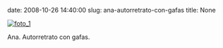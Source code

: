 date: 2008-10-26 14:40:00
slug: ana-autorretrato-con-gafas
title: None

[![foto_1][1]][1]

Ana. Autorretrato con gafas.

[1]: file:///Users/jjdenis/jjdenis.github.com/static/2008-10-26-ana-autorretrato-con-gafas_foto1.png
